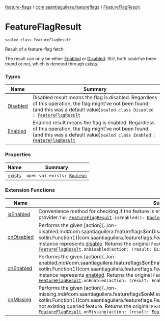 [feature-flags](../../index.md) / [com.saantiaguilera.featureflags](../index.md) / [FeatureFlagResult](./index.md)

# FeatureFlagResult

`sealed class FeatureFlagResult`

Result of a feature-flag fetch.

The result can only be either [Enabled](-enabled/index.md) or [Disabled](-disabled/index.md).
Still, both could've been found or not, which is denoted through [exists](exists.md).

### Types

| Name | Summary |
|---|---|
| [Disabled](-disabled/index.md) | Disabled result means the flag is disabled. Regardless of this operation, the flag might've not been found (and this was a default value)`sealed class Disabled : `[`FeatureFlagResult`](./index.md) |
| [Enabled](-enabled/index.md) | Enabled result means the flag is enabled. Regardless of this operation, the flag might've not been found (and this was a default value)`sealed class Enabled : `[`FeatureFlagResult`](./index.md) |

### Properties

| Name | Summary |
|---|---|
| [exists](exists.md) | `open val exists: `[`Boolean`](https://kotlinlang.org/api/latest/jvm/stdlib/kotlin/-boolean/index.html) |

### Extension Functions

| Name | Summary |
|---|---|
| [isEnabled](../is-enabled.md) | Convenience method for checking if the feature is enabled, regardless of missing / existing in the provider.`fun `[`FeatureFlagResult`](./index.md)`.isEnabled(): `[`Boolean`](https://kotlinlang.org/api/latest/jvm/stdlib/kotlin/-boolean/index.html) |
| [onDisabled](../on-disabled.md) | Performs the given [action](../on-disabled.md#com.saantiaguilera.featureflags$onDisabled(com.saantiaguilera.featureflags.FeatureFlagResult, kotlin.Function1((com.saantiaguilera.featureflags.FeatureFlagResult.Disabled, kotlin.Unit)))/action) if this instance represents [disable](-disabled/index.md). Returns the original `FeatureFlagResult` unchanged.`fun `[`FeatureFlagResult`](./index.md)`.onDisabled(action: (result: Disabled) -> `[`Unit`](https://kotlinlang.org/api/latest/jvm/stdlib/kotlin/-unit/index.html)`): `[`FeatureFlagResult`](./index.md) |
| [onEnabled](../on-enabled.md) | Performs the given [action](../on-enabled.md#com.saantiaguilera.featureflags$onEnabled(com.saantiaguilera.featureflags.FeatureFlagResult, kotlin.Function1((com.saantiaguilera.featureflags.FeatureFlagResult.Enabled, kotlin.Unit)))/action) if this instance represents [enabled](-enabled/index.md). Returns the original `FeatureFlagResult` unchanged.`fun `[`FeatureFlagResult`](./index.md)`.onEnabled(action: (result: Enabled) -> `[`Unit`](https://kotlinlang.org/api/latest/jvm/stdlib/kotlin/-unit/index.html)`): `[`FeatureFlagResult`](./index.md) |
| [onMissing](../on-missing.md) | Performs the given [action](../on-missing.md#com.saantiaguilera.featureflags$onMissing(com.saantiaguilera.featureflags.FeatureFlagResult, kotlin.Function1((com.saantiaguilera.featureflags.FeatureFlagResult, kotlin.Unit)))/action) if this instance is a not existing queried feature. Returns the original `FeatureFlagResult` unchanged.`fun `[`FeatureFlagResult`](./index.md)`.onMissing(action: (result: `[`FeatureFlagResult`](./index.md)`) -> `[`Unit`](https://kotlinlang.org/api/latest/jvm/stdlib/kotlin/-unit/index.html)`): `[`FeatureFlagResult`](./index.md) |
